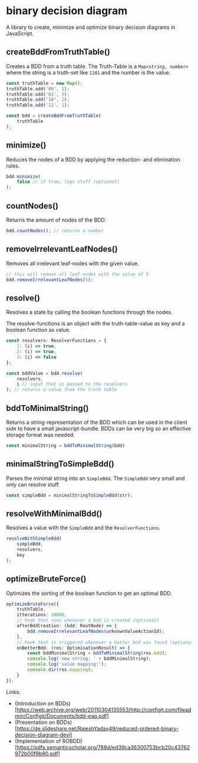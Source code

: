 # binary decision diagram

A library to create, minimize and optimize binary decision diagrams in JavaScript.


## createBddFromTruthTable()

Creates a BDD from a truth table.
The Truth-Table is a `Map<string, number>` where the string is a truth-set like `1101` and the number is the value.

```typescript
const truthTable = new Map();
truthTable.add('00', 1);
truthTable.add('01', 3);
truthTable.add('10', 2);
truthTable.add('11', 1);

const bdd = createBddFromTruthTable(
    truthTable
);
```

## minimize()

Reduces the nodes of a BDD by applying the reduction- and elimination rules.

```typescript
bdd.minimize(
    false // if true, logs stuff (optional)
);
```

## countNodes()

Returns the amount of nodes of the BDD.

```typescript
bdd.countNodes(); // returns a number
```

## removeIrrelevantLeafNodes()

Removes all irrelevant leaf-nodes with the given value.

```typescript
// this will remove all leaf-nodes with the value of 5
bdd.removeIrrelevantLeafNodes(5);
```


## resolve()

Resolves a state by calling the boolean functions through the nodes.

The resolve-functions is an object with the truth-table-value as key and a boolean function as value.

```typescript
const resolvers: ResolverFunctions = {
    1: (i) => true,
    2: (i) => true,
    3: (i) => false
};
```

```typescript
const bddValue = bdd.resolve(
    resolvers, 
    i // input that is passed to the resolvers
); // returns a value from the truth table
```

## bddToMinimalString()

Returns a string-representation of the BDD which can be used in the client side to have a small javascript-bundle.
BDDs can be very big so an effective storage format was needed.

```typescript
const minimalString = bddToMinimalString(bdd)
```

## minimalStringToSimpleBdd()

Parses the minimal string into an `SimpleBdd`. The `SimpleBdd` very small and only can resolve stuff.

```typescript
const simpleBdd = minimalStringToSimpleBdd(str);
```

## resolveWithMinimalBdd()

Resolves a value with the `SimpleBdd` and the `ResolverFunctions`.

```typescript
resolveWithSimpleBdd(
    simpleBdd,
    resolvers,
    key
);
```

## optimizeBruteForce()

Optimizes the sorting of the boolean function to get an optimal BDD.

```typescript
optimizeBruteForce({
    truthTable,
    itterations: 10000,
    // hook that runs whenever a bdd is created (optional)
    afterBddCreation: (bdd: RootNode) => {
        bdd.removeIrrelevantLeafNodes(unknownValueActionId);
    },
    // hook that is triggered whenever a better bdd was found (optional)
    onBetterBdd: (res: OptimisationResult) => {
        const bddMinimalString = bddToMinimalString(res.bdd);
        console.log('new string: ' + bddMinimalString);
        console.log('value mapping:');
        console.dir(res.mapping);
    }
});
```

Links:

- (Introduction on BDDs)[https://web.archive.org/web/20110304135553/http://configit.com/fileadmin/Configit/Documents/bdd-eap.pdf]
- (Presentation on BDDs)[https://de.slideshare.net/RajeshYadav49/reduced-ordered-binary-decision-diagram-devi]
- (Implementation of ROBDD)[https://pdfs.semanticscholar.org/788d/ed39ca36300753bcb20c43762972b00f9b80.pdf]
